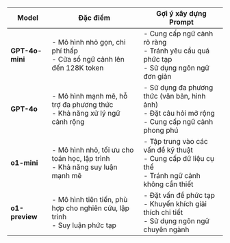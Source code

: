 
| Model         | Đặc điểm                                                                 | Gợi ý xây dựng Prompt                                                                                                    |
|---------------|-------------------------------------------------------------------------|---------------------------------------------------------------------------------------------------------------------------|
| **GPT-4o-mini** | - Mô hình nhỏ gọn, chi phí thấp<br>- Cửa sổ ngữ cảnh lên đến 128K token | - Cung cấp ngữ cảnh rõ ràng<br>- Tránh yêu cầu quá phức tạp<br>- Sử dụng ngôn ngữ đơn giản                                |
| **GPT-4o**      | - Mô hình mạnh mẽ, hỗ trợ đa phương thức<br>- Khả năng xử lý ngữ cảnh rộng | - Sử dụng đa phương thức (văn bản, hình ảnh)<br>- Đặt câu hỏi mở rộng<br>- Cung cấp ngữ cảnh phong phú                   |
| **o1-mini**     | - Mô hình nhỏ, tối ưu cho toán học, lập trình<br>- Khả năng suy luận mạnh mẽ | - Tập trung vào các vấn đề kỹ thuật<br>- Cung cấp dữ liệu cụ thể<br>- Tránh ngữ cảnh không cần thiết                      |
| **o1-preview**  | - Mô hình tiên tiến, phù hợp cho nghiên cứu, lập trình<br>- Suy luận phức tạp  | - Đặt vấn đề phức tạp<br>- Khuyến khích giải thích chi tiết<br>- Sử dụng ngôn ngữ chuyên ngành                            |



